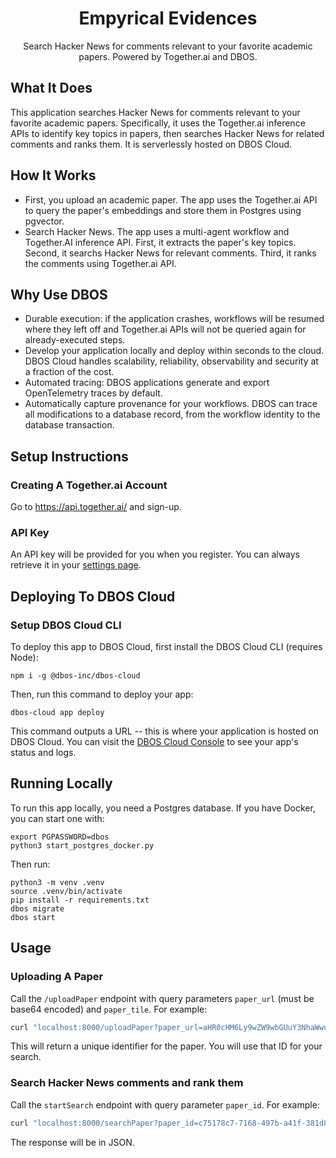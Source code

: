 <h1 align="center">Empyrical Evidences</h1>

<p align="center">
  Search Hacker News for comments relevant to your favorite academic papers.
  Powered by Together.ai and DBOS.
</p>

## What It Does

This application searches Hacker News for comments relevant to your favorite academic papers.
Specifically, it uses the Together.ai inference APIs to identify key topics in papers, then searches Hacker News for related comments and ranks them.
It is serverlessly hosted on DBOS Cloud.

## How It Works

- First, you upload an academic paper. The app uses the Together.ai API to query the paper's embeddings and store them in Postgres using pgvector.
- Search Hacker News. The app uses a multi-agent workflow and Together.AI inference API. First, it extracts the paper's key topics. Second, it searchs Hacker News for relevant comments. Third, it ranks the comments using Together.ai API.

## Why Use DBOS

- Durable execution: if the application crashes, workflows will be resumed where they left off and Together.ai APIs will not be queried again for already-executed steps.
- Develop your application locally and deploy within seconds to the cloud. DBOS Cloud handles scalability, reliability, observability and security at a fraction of the cost.
- Automated tracing: DBOS applications generate and export OpenTelemetry traces by default.
- Automatically capture provenance for your workflows. DBOS can trace all modifications to a database record, from the workflow identity to the database transaction.

## Setup Instructions

### Creating A Together.ai Account

Go to https://api.together.ai/ and sign-up.

### API Key

An API key will be provided for you when you register. You can always retrieve it in your [settings page](https://api.together.ai/settings/api-keys).

## Deploying To DBOS Cloud

### Setup DBOS Cloud CLI

To deploy this app to DBOS Cloud, first install the DBOS Cloud CLI (requires Node):

```shell
npm i -g @dbos-inc/dbos-cloud
```

Then, run this command to deploy your app:

```shell
dbos-cloud app deploy
```

This command outputs a URL -- this is where your application is hosted on DBOS Cloud.
You can visit the [DBOS Cloud Console](https://console.dbos.dev/) to see your app's status and logs.

## Running Locally

To run this app locally, you need a Postgres database.
If you have Docker, you can start one with:

```shell
export PGPASSWORD=dbos
python3 start_postgres_docker.py
```

Then run:

```shell
python3 -m venv .venv
source .venv/bin/activate
pip install -r requirements.txt
dbos migrate
dbos start
```

## Usage

### Uploading A Paper

Call the `/uploadPaper` endpoint with query parameters `paper_url` (must be base64 encoded) and `paper_tile`. For example:

```bash
curl "localhost:8000/uploadPaper?paper_url=aHR0cHM6Ly9wZW9wbGUuY3NhaWwubWl0LmVkdS90ZGFuZm9yZC82ODMwcGFwZXJzL3N0b25lYnJha2VyLWNzdG9yZS5wZGYK&paper_title=cstore"
```

This will return a unique identifier for the paper. You will use that ID for your search.

### Search Hacker News comments and rank them

Call the `startSearch` endpoint with query parameter `paper_id`. For example:

```bash
curl "localhost:8000/searchPaper?paper_id=c75178c7-7168-497b-a41f-381d8a557270
```

The response will be in JSON.
